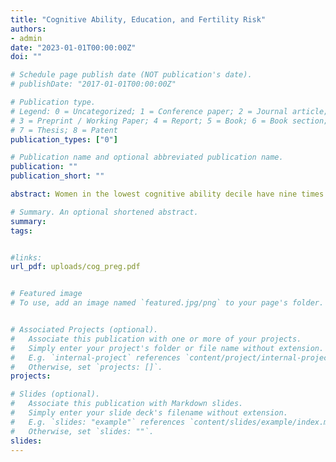 ```yaml
---
title: "Cognitive Ability, Education, and Fertility Risk"
authors:
- admin
date: "2023-01-01T00:00:00Z"
doi: ""

# Schedule page publish date (NOT publication's date).
# publishDate: "2017-01-01T00:00:00Z"

# Publication type.
# Legend: 0 = Uncategorized; 1 = Conference paper; 2 = Journal article;
# 3 = Preprint / Working Paper; 4 = Report; 5 = Book; 6 = Book section;
# 7 = Thesis; 8 = Patent
publication_types: ["0"]

# Publication name and optional abbreviated publication name.
publication: ""
publication_short: ""

abstract: Women in the lowest cognitive ability decile have nine times more teen pregnancies than those in the top decile. In this paper, I provide empirical evidence using NLSY79 data about the importance of cognitive ability on pregnancy timing and intention. Then, I build and estimate a life cycle model to analyze whether higher opportunity costs and higher contraception efficiency by education explain the differences in fertility timing for high ability women. These mechanisms explain only half of the correlation between ability and teen pregnancy. Finally, I use the model to show that policies that decrease contraception costs decrease early pregnancies and improve women's welfare but do not improve teen mothers' college attendance, as college is too costly for this group of women, even without a teen pregnancy.

# Summary. An optional shortened abstract.
summary: 
tags:


#links:
url_pdf: uploads/cog_preg.pdf


# Featured image
# To use, add an image named `featured.jpg/png` to your page's folder. 


# Associated Projects (optional).
#   Associate this publication with one or more of your projects.
#   Simply enter your project's folder or file name without extension.
#   E.g. `internal-project` references `content/project/internal-project/index.md`.
#   Otherwise, set `projects: []`.
projects:

# Slides (optional).
#   Associate this publication with Markdown slides.
#   Simply enter your slide deck's filename without extension.
#   E.g. `slides: "example"` references `content/slides/example/index.md`.
#   Otherwise, set `slides: ""`.
slides:
---
```



